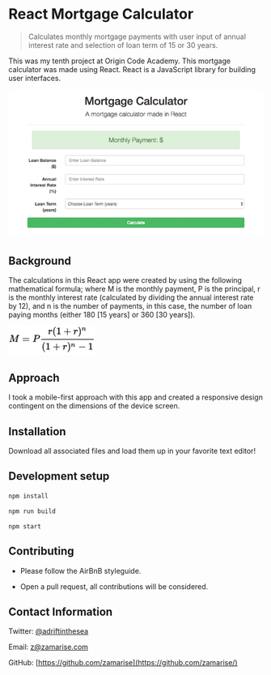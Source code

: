 # React Mortgage Calculator
> Calculates monthly mortgage payments with user input of annual interest rate and selection of loan term of 15 or 30 years.

This was my tenth project at Origin Code Academy. This mortgage calculator was made using React. React is a JavaScript library for building user interfaces.

![](mortgage-calculator.png)

## Background
The calculations in this React app were created by using the following mathematical formula; where M is the monthly payment, P is the principal, r is the monthly interest rate (calculated by dividing the annual interest rate by 12), and n is the number of payments, in this case, the number of loan paying months (either 180 [15 years] or 360 [30 years]).

![](mortgage-calculator-formula.png)


## Approach

I took a mobile-first approach with this app and created a responsive design contingent on the dimensions of the device screen.

## Installation

Download all associated files and load them up in your favorite text editor!

## Development setup

```
npm install
```
```
npm run build
```
```
npm start
```

## Contributing

* Please follow the AirBnB styleguide.

* Open a pull request, all contributions will be considered.

## Contact Information

Twitter: [@adriftinthesea](https://twitter.com/adriftinthesea)

Email: z@zamarise.com

GitHub: [https://github.com/zamarise](https://github.com/zamarise/)
